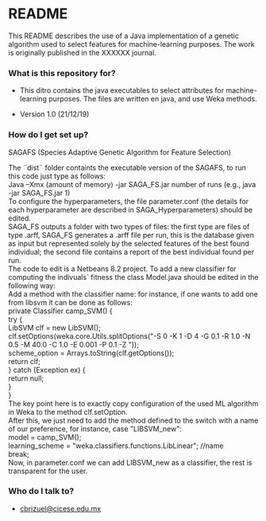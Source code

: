 # README #

This README describes the use of a Java implementation of a genetic algorithm used to select features for machine-learning purposes. The work is originally published in the XXXXXX journal.

### What is this repository for? ###

* This ditro contains the java executables to select attributes for machine-learning purposes. The files are written en java, and use Weka methods.

* Version 1.0 (21/12/19)

### How do I get set up? ###

SAGAFS (Species Adaptive Genetic Algorithm for Feature Selection)

The ¨dist¨ folder containts the executable version of the SAGAFS, to run this code just type as follows:<br>
Java –Xmx (amount of memory) -jar SAGA_FS.jar number of runs (e.g., java -jar SAGA_FS.jar  1) <br>
To configure the hyperparameters, the file parameter.conf (the details for each hyperparameter are  described in SAGA_Hyperparameters) should be edited. <br>
SAGA_FS outputs a folder with two types of files: the first type are files of type .arff, SAGA_FS generates a .arff file per run, this is the database given as input but represented solely by the selected features of the best found individual; the second file contains a report of the best individual found per run. <br>
The code to edit is a Netbeans 8.2 project. To add a new classifier for computing the indivuals´ fitness the class Model.java should be edited in the following way:<br>
Add a method with the classifier name: for instance, if one wants to add one from libsvm it can be done as follows:<br>
private Classifier camp_SVM() {<br>
        try {<br>
            LibSVM clf = new LibSVM();<br>
            clf.setOptions(weka.core.Utils.splitOptions("-S 0 -K 1 -D 4 -G 0.1 -R 1.0 -N 0.5 -M 40.0 -C 1.0 -E 0.001 -P 0.1 -Z "));<br>
            scheme_option = Arrays.toString(clf.getOptions());<br>
            return clf;<br>
        } catch (Exception ex) {<br>
            return null;<br>
        }<br>
    }<br>
The key point here is to exactly copy configuration of the used ML algorithm in Weka to the method clf.setOption.<br>
After this, we just need to add the method defined to the switch with a name of our preference, for instance,
case "LIBSVM_new":<br>
                model = camp_SVM();<br>
                learning_scheme = "weka.classifiers.functions.LibLinear"; //name <br>
                break;<br>
Now, in parameter.conf we can add LIBSVM_new as a classifier, the rest is transparent for the user.<br>

### Who do I talk to? ###

* cbrizuel@cicese.edu.mx
